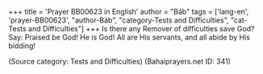 +++
title = 'Prayer BB00623 in English'
author = "Báb"
tags = ['lang-en', 'prayer-BB00623', "author-Báb", "category-Tests and Difficulties", "cat-Tests and Difficulties"]
+++
Is there any Remover of difficulties save God?  Say: Praised be God! He is God!  All are His servants, and all abide by His bidding!

(Source category: Tests and Difficulties)
(Bahaiprayers.net ID: 341)
